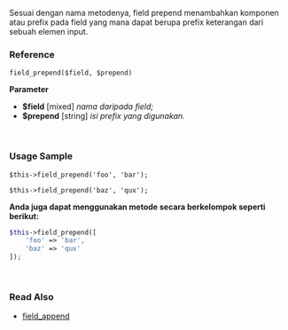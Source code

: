Sesuai dengan nama metodenya, field prepend menambahkan komponen atau prefix pada field yang mana dapat berupa prefix keterangan dari sebuah elemen input.

### Reference
`field_prepend($field, $prepend)`

**Parameter**
* **$field** [mixed] *nama daripada field;*
* **$prepend** [string] *isi prefix yang digunakan.*

&nbsp;

### Usage Sample
`$this->field_prepend('foo', 'bar');`

`$this->field_prepend('baz', 'qux');`

**Anda juga dapat menggunakan metode secara berkelompok seperti berikut:**
```php
$this->field_prepend([
    'foo' => 'bar',
    'baz' => 'qux'
]);
```

&nbsp;

### Read Also
* [field_append](./field_append)

